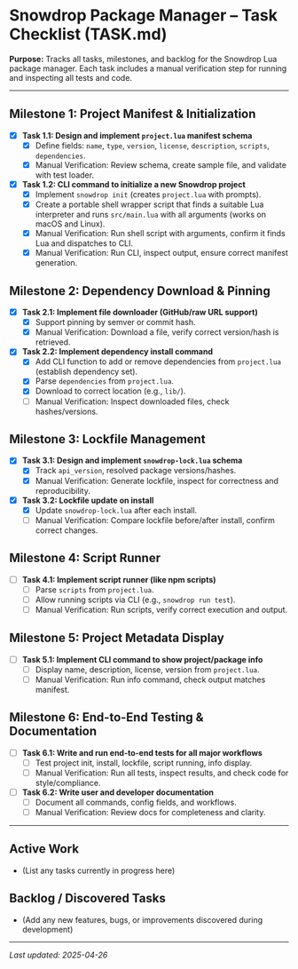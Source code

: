# Snowdrop Package Manager – Task Checklist (TASK.md)

**Purpose:** Tracks all tasks, milestones, and backlog for the Snowdrop Lua package manager. Each task includes a manual verification step for running and inspecting all tests and code.

---

## Milestone 1: Project Manifest & Initialization

- [x] **Task 1.1: Design and implement `project.lua` manifest schema**
  - [x] Define fields: `name`, `type`, `version`, `license`, `description`, `scripts`, `dependencies`.
  - [x] Manual Verification: Review schema, create sample file, and validate with test loader.

- [x] **Task 1.2: CLI command to initialize a new Snowdrop project**
  - [x] Implement `snowdrop init` (creates `project.lua` with prompts).
  - [x] Create a portable shell wrapper script that finds a suitable Lua interpreter and runs `src/main.lua` with all arguments (works on macOS and Linux).
  - [x] Manual Verification: Run shell script with arguments, confirm it finds Lua and dispatches to CLI.
  - [x] Manual Verification: Run CLI, inspect output, ensure correct manifest generation.

## Milestone 2: Dependency Download & Pinning

- [x] **Task 2.1: Implement file downloader (GitHub/raw URL support)**
  - [x] Support pinning by semver or commit hash.
  - [x] Manual Verification: Download a file, verify correct version/hash is retrieved.

- [x] **Task 2.2: Implement dependency install command**
  - [x] Add CLI function to add or remove dependencies from `project.lua` (establish dependency set).
  - [x] Parse `dependencies` from `project.lua`.
  - [x] Download to correct location (e.g., `lib/`).
  - [ ] Manual Verification: Inspect downloaded files, check hashes/versions.

## Milestone 3: Lockfile Management

- [x] **Task 3.1: Design and implement `snowdrop-lock.lua` schema**
  - [x] Track `api_version`, resolved package versions/hashes.
  - [x] Manual Verification: Generate lockfile, inspect for correctness and reproducibility.

- [x] **Task 3.2: Lockfile update on install**
  - [x] Update `snowdrop-lock.lua` after each install.
  - [ ] Manual Verification: Compare lockfile before/after install, confirm correct changes.

## Milestone 4: Script Runner

- [ ] **Task 4.1: Implement script runner (like npm scripts)**
  - [ ] Parse `scripts` from `project.lua`.
  - [ ] Allow running scripts via CLI (e.g., `snowdrop run test`).
  - [ ] Manual Verification: Run scripts, verify correct execution and output.

## Milestone 5: Project Metadata Display

- [ ] **Task 5.1: Implement CLI command to show project/package info**
  - [ ] Display name, description, license, version from `project.lua`.
  - [ ] Manual Verification: Run info command, check output matches manifest.

## Milestone 6: End-to-End Testing & Documentation

- [ ] **Task 6.1: Write and run end-to-end tests for all major workflows**
  - [ ] Test project init, install, lockfile, script running, info display.
  - [ ] Manual Verification: Run all tests, inspect results, and check code for style/compliance.

- [ ] **Task 6.2: Write user and developer documentation**
  - [ ] Document all commands, config fields, and workflows.
  - [ ] Manual Verification: Review docs for completeness and clarity.

---

## Active Work

- (List any tasks currently in progress here)

## Backlog / Discovered Tasks

- (Add any new features, bugs, or improvements discovered during development)

---

*Last updated: 2025-04-26*
